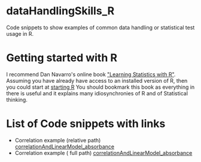 # dataHandlingSkills_R
Code snippets to show examples of common data handling or  statistical test usage in R.


# Getting started with R


I recommend Dan Navarro's online book ["Learning Statistics with R"](https://learningstatisticswithr.com/book).  Assuming you have already have access to an installed version of R, then you could start at [starting R]( https://learningstatisticswithr.com/book/introR.html#startingR)
 You should bookmark this book as everything in there is useful and it explains many idiosynchronies of R and of Statistical thinking.



# List of Code snippets with links

 - Correlation example (relative path)  [correlationAndLinearModel_absorbance](/R/correlationAndLinearModel_absorbance.R)
 - Correlation example ( full path)  [correlationAndLinearModel_absorbance](https://github.com/davetgerrard/dataHandlingSkills_R/blob/master/R/correlationAndLinearModel_absorbance.R)
